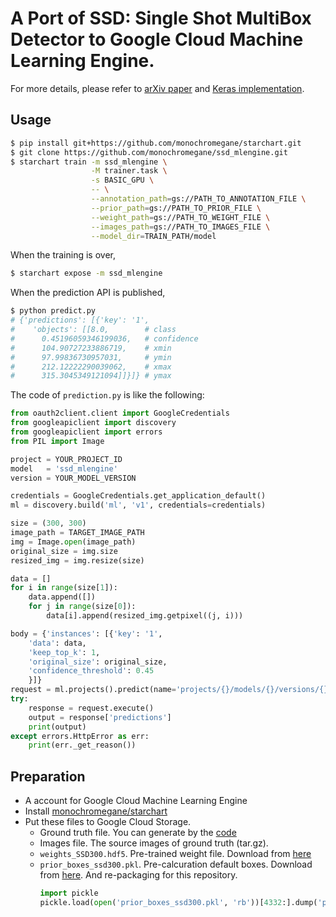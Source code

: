 # A Port of SSD: Single Shot MultiBox Detector to Google Cloud Machine Learning Engine.

For more details, please refer to [arXiv paper](http://arxiv.org/abs/1512.02325) and [Keras implementation](https://github.com/rykov8/ssd_keras).

## Usage

```sh
$ pip install git+https://github.com/monochromegane/starchart.git
$ git clone https://github.com/monochromegane/ssd_mlengine.git
$ starchart train -m ssd_mlengine \
                  -M trainer.task \
                  -s BASIC_GPU \
                  -- \
                  --annotation_path=gs://PATH_TO_ANNOTATION_FILE \
                  --prior_path=gs://PATH_TO_PRIOR_FILE \
                  --weight_path=gs://PATH_TO_WEIGHT_FILE \
                  --images_path=gs://PATH_TO_IMAGES_FILE \
                  --model_dir=TRAIN_PATH/model
```

When the training is over,

```sh
$ starchart expose -m ssd_mlengine
```

When the prediction API is published,

```sh
$ python predict.py
# {'predictions': [{'key': '1',
#    'objects': [[8.0,        # class
#      0.45196059346199036,   # confidence
#      104.90727233886719,    # xmin
#      97.99836730957031,     # ymin
#      212.12222290039062,    # xmax
#      315.3045349121094]]}]} # ymax
```

The code of `prediction.py` is like the following:

```python
from oauth2client.client import GoogleCredentials
from googleapiclient import discovery
from googleapiclient import errors
from PIL import Image

project = YOUR_PROJECT_ID
model   = 'ssd_mlengine'
version = YOUR_MODEL_VERSION

credentials = GoogleCredentials.get_application_default()
ml = discovery.build('ml', 'v1', credentials=credentials)

size = (300, 300)
image_path = TARGET_IMAGE_PATH
img = Image.open(image_path)
original_size = img.size
resized_img = img.resize(size)

data = []
for i in range(size[1]):
    data.append([])
    for j in range(size[0]):
        data[i].append(resized_img.getpixel((j, i)))

body = {'instances': [{'key': '1',
    'data': data,
    'keep_top_k': 1,
    'original_size': original_size,
    'confidence_threshold': 0.45
    }]}
request = ml.projects().predict(name='projects/{}/models/{}/versions/{}'.format(project, model, version), body=body)
try:
    response = request.execute()
    output = response['predictions']
    print(output)
except errors.HttpError as err:
    print(err._get_reason())
```

## Preparation

- A account for Google Cloud Machine Learning Engine
- Install [monochromegane/starchart](https://github.com/monochromegane/starchart)
- Put these files to Google Cloud Storage.
    - Ground truth file. You can generate by the [code](https://github.com/rykov8/ssd_keras/blob/master/PASCAL_VOC/get_data_from_XML.py)
    - Images file. The source images of ground truth (tar.gz).
    - `weights_SSD300.hdf5`. Pre-trained weight file. Download from [here](https://github.com/rykov8/ssd_keras)
    - `prior_boxes_ssd300.pkl`. Pre-calcuration default boxes. Download from [here](https://github.com/rykov8/ssd_keras). And re-packaging for this repository.
      ```py
      import pickle
      pickle.load(open('prior_boxes_ssd300.pkl', 'rb'))[4332:].dump('prior_boxes_ssd300_min.pkl')
      ```
